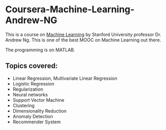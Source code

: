 # Coursera-Machine-Learning-Andrew-NG
This is a course on [Machine Learning](https://www.coursera.org/learn/machine-learning) by Stanford University professor Dr. Andrew Ng. This is one of the best MOOC on Machine Learning out there. 

The programming is on MATLAB.

## Topics covered:

* Linear Regression, Multivariate Linear Regression
* Logistic Regression
* Regularization
* Neural networks
* Support Vector Machine
* Clustering
* Dimensionality Reduction
* Anomaly Detection
* Recommender System